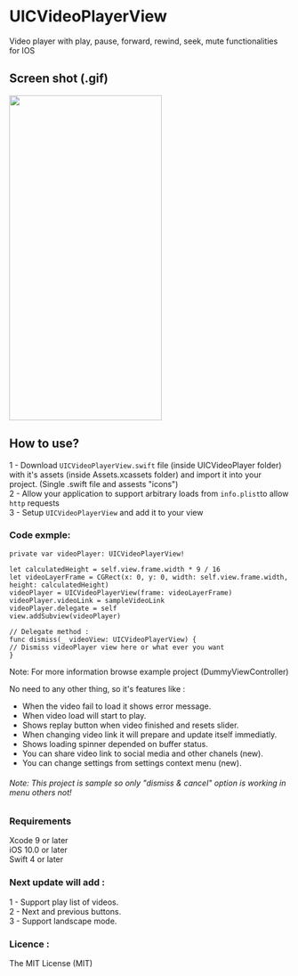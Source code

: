 # UICVideoPlayerView
Video player with play, pause, forward, rewind, seek, mute functionalities for IOS

## Screen shot (.gif)
<img src="https://github.com/Coder-ACJHP/UICVideoPlayerView/blob/master/videoPlayer.gif" width=274 height="584">

## How to use?
1 - Download `UICVideoPlayerView.swift` file (inside UICVideoPlayer folder) with it's assets (inside Assets.xcassets folder) and import it into your project. (Single .swift file and assests "icons")<br>
2 - Allow your application to support arbitrary loads from `info.plist`to allow `http` requests<br>
3 - Setup `UICVideoPlayerView` and add it to your view

### Code exmple: 
```
private var videoPlayer: UICVideoPlayerView!

let calculatedHeight = self.view.frame.width * 9 / 16
let videoLayerFrame = CGRect(x: 0, y: 0, width: self.view.frame.width, height: calculatedHeight)
videoPlayer = UICVideoPlayerView(frame: videoLayerFrame)
videoPlayer.videoLink = sampleVideoLink
videoPlayer.delegate = self
view.addSubview(videoPlayer)

// Delegate method :
func dismiss(_ videoView: UICVideoPlayerView) {
// Dismiss videoPlayer view here or what ever you want
}
```
Note: For more information browse example project (DummyViewController)

No need to any other thing, so it's features like :
- When the video fail to load it shows error message.
- When video load will start to play.
- Shows replay button when video finished and resets slider.
- When changing video link it will prepare and update itself immediatly.
- Shows loading spinner depended on buffer status.
- You can share video link to social media and other chanels (new).
- You can change settings from settings context menu (new).<br>
###### Note: This project is sample so only "dismiss & cancel" option is working in menu others not!

### Requirements
Xcode 9 or later <br>
iOS 10.0 or later <br>
Swift 4 or later <br>

### Next update will add :
1 - Support play list of videos.<br>
2 - Next and previous buttons.<br>
3 - Support landscape mode.

### Licence :
The MIT License (MIT)
